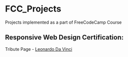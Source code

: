 # FCC_Projects
Projects implemented as a part of FreeCodeCamp Course

## Responsive Web Design Certification:
Tribute Page - [Leonardo Da Vinci](https://codepen.io/iammanish/full/aKogWJ)
